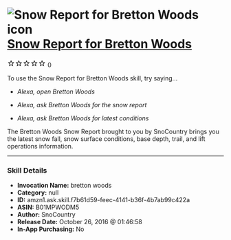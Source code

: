 # &nbsp;<img src="skill_icon" alt="Snow Report for Bretton Woods icon" width="36"> [Snow Report for Bretton Woods](http://alexa.amazon.com/#skills/amzn1.ask.skill.f7b61d59-feec-4141-b36f-4b7ab99c422a)
![0 stars](../../images/ic_star_border_black_18dp_1x.png)![0 stars](../../images/ic_star_border_black_18dp_1x.png)![0 stars](../../images/ic_star_border_black_18dp_1x.png)![0 stars](../../images/ic_star_border_black_18dp_1x.png)![0 stars](../../images/ic_star_border_black_18dp_1x.png) 0

To use the Snow Report for Bretton Woods skill, try saying...

* *Alexa, open Bretton Woods*

* *Alexa, ask Bretton Woods for the snow report*

* *Alexa, ask Bretton Woods for latest conditions*

The Bretton Woods Snow Report brought to you by SnoCountry brings you the latest snow fall, snow surface conditions,  base depth, trail, and lift operations information.

***

### Skill Details

* **Invocation Name:** bretton woods
* **Category:** null
* **ID:** amzn1.ask.skill.f7b61d59-feec-4141-b36f-4b7ab99c422a
* **ASIN:** B01MPWODM5
* **Author:** SnoCountry
* **Release Date:** October 26, 2016 @ 01:46:58
* **In-App Purchasing:** No
